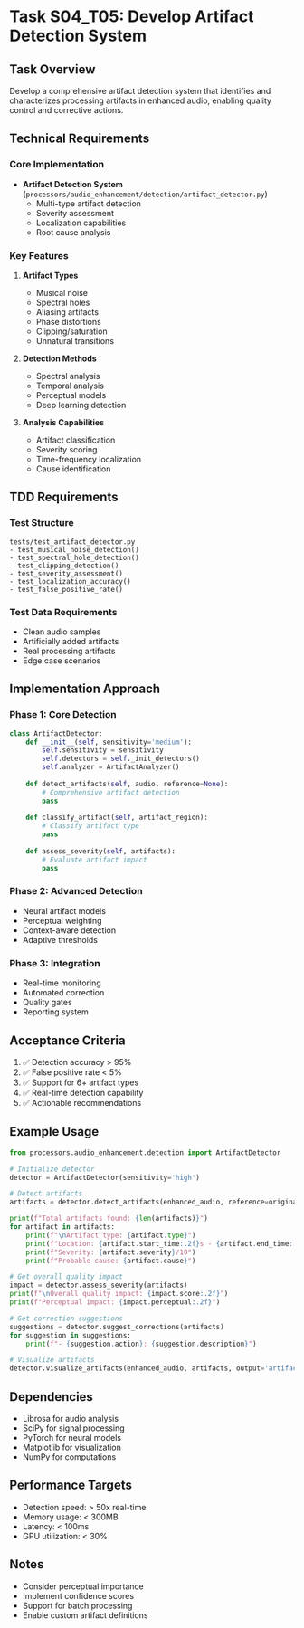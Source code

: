 # Task S04_T05: Develop Artifact Detection System

## Task Overview
Develop a comprehensive artifact detection system that identifies and characterizes processing artifacts in enhanced audio, enabling quality control and corrective actions.

## Technical Requirements

### Core Implementation
- **Artifact Detection System** (`processors/audio_enhancement/detection/artifact_detector.py`)
  - Multi-type artifact detection
  - Severity assessment
  - Localization capabilities
  - Root cause analysis

### Key Features
1. **Artifact Types**
   - Musical noise
   - Spectral holes
   - Aliasing artifacts
   - Phase distortions
   - Clipping/saturation
   - Unnatural transitions

2. **Detection Methods**
   - Spectral analysis
   - Temporal analysis
   - Perceptual models
   - Deep learning detection

3. **Analysis Capabilities**
   - Artifact classification
   - Severity scoring
   - Time-frequency localization
   - Cause identification

## TDD Requirements

### Test Structure
```
tests/test_artifact_detector.py
- test_musical_noise_detection()
- test_spectral_hole_detection()
- test_clipping_detection()
- test_severity_assessment()
- test_localization_accuracy()
- test_false_positive_rate()
```

### Test Data Requirements
- Clean audio samples
- Artificially added artifacts
- Real processing artifacts
- Edge case scenarios

## Implementation Approach

### Phase 1: Core Detection
```python
class ArtifactDetector:
    def __init__(self, sensitivity='medium'):
        self.sensitivity = sensitivity
        self.detectors = self._init_detectors()
        self.analyzer = ArtifactAnalyzer()
        
    def detect_artifacts(self, audio, reference=None):
        # Comprehensive artifact detection
        pass
    
    def classify_artifact(self, artifact_region):
        # Classify artifact type
        pass
    
    def assess_severity(self, artifacts):
        # Evaluate artifact impact
        pass
```

### Phase 2: Advanced Detection
- Neural artifact models
- Perceptual weighting
- Context-aware detection
- Adaptive thresholds

### Phase 3: Integration
- Real-time monitoring
- Automated correction
- Quality gates
- Reporting system

## Acceptance Criteria
1. ✅ Detection accuracy > 95%
2. ✅ False positive rate < 5%
3. ✅ Support for 6+ artifact types
4. ✅ Real-time detection capability
5. ✅ Actionable recommendations

## Example Usage
```python
from processors.audio_enhancement.detection import ArtifactDetector

# Initialize detector
detector = ArtifactDetector(sensitivity='high')

# Detect artifacts
artifacts = detector.detect_artifacts(enhanced_audio, reference=original_audio)

print(f"Total artifacts found: {len(artifacts)}")
for artifact in artifacts:
    print(f"\nArtifact type: {artifact.type}")
    print(f"Location: {artifact.start_time:.2f}s - {artifact.end_time:.2f}s")
    print(f"Severity: {artifact.severity}/10")
    print(f"Probable cause: {artifact.cause}")

# Get overall quality impact
impact = detector.assess_severity(artifacts)
print(f"\nOverall quality impact: {impact.score:.2f}")
print(f"Perceptual impact: {impact.perceptual:.2f}")

# Get correction suggestions
suggestions = detector.suggest_corrections(artifacts)
for suggestion in suggestions:
    print(f"- {suggestion.action}: {suggestion.description}")

# Visualize artifacts
detector.visualize_artifacts(enhanced_audio, artifacts, output='artifacts.png')
```

## Dependencies
- Librosa for audio analysis
- SciPy for signal processing
- PyTorch for neural models
- Matplotlib for visualization
- NumPy for computations

## Performance Targets
- Detection speed: > 50x real-time
- Memory usage: < 300MB
- Latency: < 100ms
- GPU utilization: < 30%

## Notes
- Consider perceptual importance
- Implement confidence scores
- Support for batch processing
- Enable custom artifact definitions